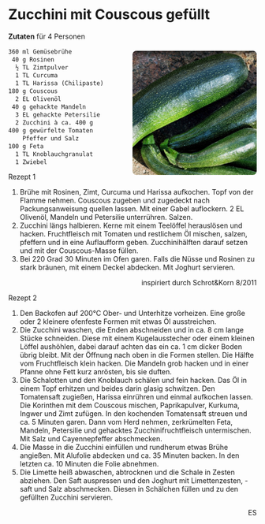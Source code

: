 Zucchini mit Couscous gefüllt
=================

<img align='right' style="margin:5ex 0 1ex 1em;border-radius:8px" width="50%" src="images/Zucchini.jpg">

**Zutaten** für 4 Personen
```
360 ml Gemüsebrühe
 40 g Rosinen
  ½ TL Zimtpulver
  1 TL Curcuma
  1 TL Harissa (Chilipaste)
180 g Couscous
  2 EL Olivenöl
 40 g gehackte Mandeln
  3 EL gehackte Petersilie
  2 Zucchini à ca. 400 g
400 g gewürfelte Tomaten
    Pfeffer und Salz
100 g Feta
  1 TL Knoblauchgranulat
  1 Zwiebel
```
Rezept 1

<ol><li>Brühe mit Rosinen, Zimt, Curcuma und Harissa aufkochen. Topf von der Flamme nehmen. Couscous zugeben und zugedeckt nach Packungsanweisung quellen lassen. Mit einer Gabel auflockern. 2 EL Olivenöl, Mandeln und Petersilie unterrühren. Salzen.  
<li>Zucchini längs halbieren. Kerne mit einem Teelöffel herauslösen und hacken. Fruchtfleisch mit Tomaten und restlichem Öl mischen, salzen, pfeffern und in eine Auflaufform geben. Zucchinihälften darauf setzen und mit der Couscous-Masse füllen.  
<li>Bei 220 Grad 30 Minuten im Ofen garen. Falls die Nüsse und Rosinen zu stark bräunen, mit einem Deckel abdecken. Mit Joghurt servieren.
</ol>
<p align=right>inspiriert durch Schrot&Korn 8/2011 </p>

Rezept 2

<ol>
<li>Den Backofen auf 200°C Ober- und Unterhitze vorheizen. Eine große oder 2 kleinere ofenfeste Formen mit etwas Öl ausstreichen.  
<li> Die Zucchini waschen, die Enden abschneiden und in ca. 8 cm lange Stücke schneiden. Diese mit einem Kugelausstecher oder einem kleinen Löffel aushöhlen, dabei darauf achten das ein ca. 1 cm dicker Boden übrig bleibt. Mit der Öffnung nach oben in die Formen stellen. Die Hälfte vom Fruchtfleisch klein hacken. Die Mandeln grob hacken und in einer Pfanne ohne Fett kurz anrösten, bis sie duften.  
<li> Die Schalotten und den Knoblauch schälen und fein hacken. Das Öl in einem Topf erhitzen und beides darin glasig schwitzen. Den Tomatensaft zugießen, Harissa einrühren und einmal aufkochen lassen. Die Korinthen mit dem Couscous mischen, Paprikapulver, Kurkuma, Ingwer und Zimt zufügen. In den kochenden Tomatensaft streuen und ca. 5 Minuten garen. Dann vom Herd nehmen, zerkrümelten Feta, Mandeln, Petersilie und gehacktes Zucchinifruchtfleisch untermischen. Mit Salz und Cayennepfeffer abschmecken.
<li> Die Masse in die Zucchini einfüllen und rundherum etwas Brühe angießen. Mit Alufolie abdecken und ca. 35 Minuten backen. In den letzten ca. 10 Minuten die Folie abnehmen.  
<li> Die Limette heiß abwaschen, abtrocknen und die Schale in Zesten abziehen. Den Saft auspressen und den Joghurt mit Limettenzesten, -saft und Salz abschmecken. Diesen in Schälchen füllen und zu den gefüllten Zucchini servieren.
</ol>
<p align=right>ES

